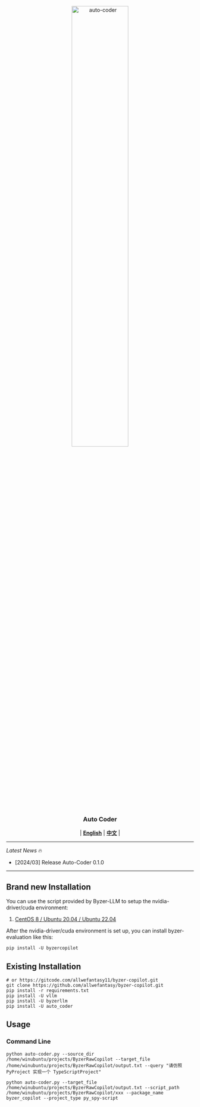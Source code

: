 
<p align="center">
  <picture>    
    <img alt="auto-coder" src="https://github.com/allwefantasy/byzer-llm/blob/master/docs/source/assets/logos/logo.jpg" width=55%>
  </picture>
</p>

<h3 align="center">
Auto Coder
</h3>

<p align="center">
| <a href="./README.md"><b>English</b></a> | <a href="./README-CN.md"><b>中文</b></a> |

</p>

---

*Latest News* 🔥

- [2024/03] Release Auto-Coder 0.1.0

---


## Brand new Installation

You can use the script provided by Byzer-LLM to setup the nvidia-driver/cuda environment:

1. [CentOS 8 / Ubuntu 20.04 / Ubuntu 22.04](https://docs.byzer.org/#/byzer-lang/zh-cn/byzer-llm/deploy)

After the nvidia-driver/cuda environment is set up, you can install byzer-evaluation like this:

```shell
pip install -U byzercopilot
```

## Existing Installation


```shell
# or https://gitcode.com/allwefantasy11/byzer-copilot.git
git clone https://github.com/allwefantasy/byzer-copilot.git
pip install -r requirements.txt
pip install -U vllm
pip install -U byzerllm
pip install -U auto_coder
```

## Usage 

### Command Line

```shell
python auto-coder.py --source_dir /home/winubuntu/projects/ByzerRawCopilot --target_file /home/winubuntu/projects/ByzerRawCopilot/output.txt --query "请仿照PyProject 实现一个 TypeScriptProject" 
```

```shell
python auto-coder.py --target_file /home/winubuntu/projects/ByzerRawCopilot/output.txt --script_path /home/winubuntu/projects/ByzerRawCopilot/xxx --package_name byzer_copilot --project_type py_spy-script 
```
